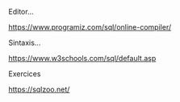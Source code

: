 
Editor...

https://www.programiz.com/sql/online-compiler/

Sintaxis...

https://www.w3schools.com/sql/default.asp


Exercices

https://sqlzoo.net/
